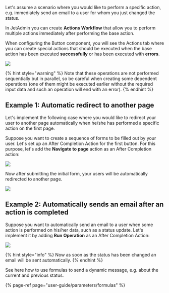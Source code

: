 Let's assume a scenario where you would like to perform a specific action, e.g. immediately send an email to a user for whom you just changed the status.

In JetAdmin you can create **Actions Workflow** that allow you to perform multiple actions immediately after performing the base action.

When configuring the Button component, you will see the Actions tab where you can create special actions that should be executed when the base action has been executed **successfully** or has been executed with **errors**.

![](https://gblobscdn.gitbook.com/assets%2F-LQ08RFAKZvFADEiXKFy%2F-MkG1RiPTKWfDYvDfjhH%2F-MkG334b4SIDDLtwVkWa%2Fimage.png?alt=media&token=d66463c5-2968-4386-8712-a5313d078e32)

{% hint style="warning" %}
Note that these operations are not performed sequentially but in parallel, so be careful when creating some dependent operations \(one of them might be executed earlier without the required input data and such an operation will end with an error\).
{% endhint %}

## Example 1: Automatic redirect to another page

Let's implement the following case where you would like to redirect your user to another page automatically when he/she has performed a specific action on the first page.

Suppose you want to create a sequence of forms to be filled out by your user. Let's set up an After Completion Action for the first button. For this purpose, let's add the **Navigate to page** action as an After Completion action:

![](https://gblobscdn.gitbook.com/assets%2F-LQ08RFAKZvFADEiXKFy%2F-MkG1RiPTKWfDYvDfjhH%2F-MkG5Ct18swjRkdxebL9%2Ftestgif74.gif?alt=media&token=286f96e3-fa56-4606-91b5-b72f8572b883)

Now after submitting the initial form, your users will be automatically redirected to another page.

![](https://gblobscdn.gitbook.com/assets%2F-LQ08RFAKZvFADEiXKFy%2F-MkG1RiPTKWfDYvDfjhH%2F-MkG5l4LwRzFZ9I2Sxbp%2Ftestgif75.gif?alt=media&token=5b043df7-e336-48fc-8cf9-af73950c324e)

## Example 2: Automatically sends an email after an action is completed

Suppose you want to automatically send an email to a user when some action is performed on his/her data, such as a status update. Let's implement it by adding **Run Operation** as an After Completion Action:

![](https://gblobscdn.gitbook.com/assets%2F-LQ08RFAKZvFADEiXKFy%2F-MkG1RiPTKWfDYvDfjhH%2F-MkG8urCi-h8L0Np8CZF%2Ftestgif76.gif?alt=media&token=dcf8a8dd-63cb-4116-ab81-bf8427161a25)

{% hint style="info" %}
Now as soon as the status has been changed an email will be sent automatically.
{% endhint %}

See here how to use formulas to send a dynamic message, e.g. about the current and previous status.

{% page-ref page="user-guide/parameters/formulas" %}

